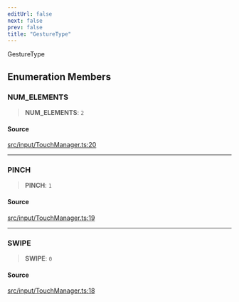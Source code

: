 ```yaml
---
editUrl: false
next: false
prev: false
title: "GestureType"
---
```


GestureType

## Enumeration Members

### NUM\_ELEMENTS

> **NUM\_ELEMENTS**: `2`

#### Source

[src/input/TouchManager.ts:20](https://github.com/relishinc/dill-pixel/blob/10f512f7f577ca5e74162827f11215b28df5ca97/src/input/TouchManager.ts#L20)

***

### PINCH

> **PINCH**: `1`

#### Source

[src/input/TouchManager.ts:19](https://github.com/relishinc/dill-pixel/blob/10f512f7f577ca5e74162827f11215b28df5ca97/src/input/TouchManager.ts#L19)

***

### SWIPE

> **SWIPE**: `0`

#### Source

[src/input/TouchManager.ts:18](https://github.com/relishinc/dill-pixel/blob/10f512f7f577ca5e74162827f11215b28df5ca97/src/input/TouchManager.ts#L18)
